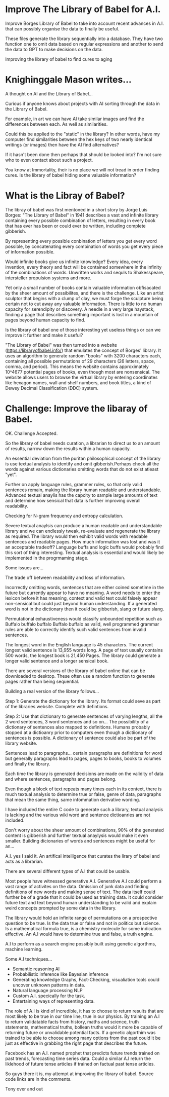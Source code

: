 # Improve The Library of Babel for A.I.
Improve Borges Library of Babel to take into account recent advances in A.I. that can possibly organise the data to finally be useful.

These files generate the library sequentially into a database. They have two function one to omit data based on regular expressions and another to send the data to GPT to make decisions on the data.

Improving the library of babel to find cures to aging

# Knighinggale Mason writes...

A thought on AI and the Library of Babel...

Curious if anyone knows about projects with AI sorting through the data in the Library of Babel.

For example, in art we can have AI take similar images and find the differences between each. As well as similarities.

Could this be applied to the "static" in the library? In other words, have my computer find similarities between the hex keys of two nearly identical writings (or images) then have the AI find alternatives?

If it hasn't been done then perhaps that should be looked into? I'm not sure who to even contact about such a project.

You know at Immortality, their is no place we will not tread in order finding cures. Is the library of babel hiding some valuable information? 

# What is the Libray of Babel?

The libray of babel was first mentoned in a short story by Jorge Luis Borges: "The Library of Babel" in 1941 describes a vast and infinite library containing every possible combination of letters, resulting in every book that has ever has been or could ever be written, including complete gibberish.

By representing every possible conbination of letters you get every word possible, by concatenating every combination of words you get every piece of information possible.

Would infinite books give us infinite knowledge? Every idea, every invention, every theory and fact will be contained somewhere in the infinity of the combinations of words. Unwritten works and sequls to Shakesspeare, intersteller propulsion systems and more.

Yet only a small number of books contain valuable information obfisacated by the sheer amount of possibilites, and there is the challenge. Like an artist sculptor that begins with a clump of clay, we must forge the sculpture being certain not to cut away any valuable information. There is little to no human capacity for serendipity or discovery. A needle in a very large haystack, finding a page that describes something important is lost in a mountain of pages beyond human capacity to find.

Is the library of babel one of those interesting yet useless things or can we improve it further and make it useful?

"The Library of Babel" was then turned into a website (https://libraryofbabel.info/) that emulates the concept of Borges' library. It uses an algorithm to generate random "books" with 3200 characters each, containing all possible permutations of 29 characters (26 letters, space, comma, and period). This means the website contains approximately 10^4677 potential pages of books, even though most are nonsensical. The website allows users to browse the virtual library by entering coordinates like hexagon names, wall and shelf numbers, and book titles, a kind of Dewey Decimal Classification (DDC) system. 

# Challenge: Improve the libaray of Babel.

OK. Challenge Accepted.

So the library of babel needs curation, a librarian to direct us to an amount of results, narrow down the results within a human capacity.

An essential deviation from the puritan philosophical concept of the library is use textual analysis to identify and omit gibberish.Perhaps check all the words against various dictionaries omitting words that do not exist atleast "yet".

Further on apply language rules, grammer rules, so that only valid sentences remain, making the library human readable and understandable.
Advanced textual anaylis has the capcity to sample large amounts of text and determine how sensical that data is further improving overall readability.

Checking for N-gram frequency and entropy calculation.

Severe textual anaylsis can produce a human readable and understandable library and we can endlessly tweak, re-evaluate and regenerate the library as required. The library would then exhibit valid words with readable sentences and readable pages. How much information was lost and was it an acceptable tradeoff? Language buffs and logic buffs would probably find this sort of thing interesting. Textual analysis is essential and would likely be implemented in the progrmaming stage.

Some issues are... 

The trade off between readability and loss of information.

Incorrectly omitting words, sentences that are either coined sometime in the future but currently appear to have no meaning. A word needs to enter the lexicon before it has meaning, context and valid text could falsely appear non-sensical but could just beyond human understanding. If a generated word is not in the dictionary then it could be gibberish, slang or future slang. 

Permutational exhaustiveness would classify unbounded repetition such as Buffalo buffalo buffalo Buffalo buffalo as valid, well programmed grammar rules are able to correctly identify such valid sentences from invalid sentences. 

The longest word in the English language is 45 characters. The current longest valid sentence is 13,955 words long. A page of text usually contains 500 words, the longest book is 21,450 Pages. The library could generate a longer valid sentence and a longer sensical book.

There are several versions of the library of babel online that can be downloaded to desktop.
These often use a random function to generate pages rather than being sequential.

Building a real version of the library follows...

Step 1: Generate the dictionary for the library. Its format could seve as part of the libraries website. Complete with defintions.

Step 2: Use that dictionary to generate sentences of varying lengths, all the 2 word sentences, 3 word sentences and so on... The possibility of a dictionary of sentences also mapped to definitions. Humans probably stopped at a dictioanry prior to computers even though a dictiionary of sentences is possible. A dictionary of sentence could also be part of the library website.

Sentences lead to paragraphs... certain paragraphs are definitions for word but generally paragraphs lead to pages, pages to books, books to volumes and finally the library. 

Each time the library is generated decisions are made on the validity of data and where sentences, paragraphs and pages belong.

Even though a block of text repeats many times each in its context, there is much textual analysis to determine true or false, genre of data, paragraphs that mean the same thing, same infommation derivative wording.

I have included the entire C code to generate such a library, textual analysis is lacking and the various wiki word and sentence dictioanries are not included.

Don't worry about the sheer amount of combinations, 90% of the generated content is gibberish and further textual anaylysis would make it even smaller. Building dicionaries of words and sentences might be useful for an...

A.I. yes I said it. An artifical intelligence that curates the lirary of babel and acts as a librarian.

There are several different types of A.I that could be usable.

Most people have witnessed generative A.I. Generative A.I could perform a vast range of activites on the data. Omission of junk data and finding definitions of new words and making sense of text. The data itself could further be of a grade that it could be used as training data. It could consider future text and text beyond human understanding to be valid and explain weird concepts prompted by some data in the library.

The library would hold an infinite range of permutations on a prospective question to be true. Is the data true or false and not in politics but science. Is a mathematical formula true, is a chemistry molecule for some indication effective. An A.I would have to determine true and false, a truth engine.

A.I to perform as a search engine possibly built using genetic algorthms, machine learning.

Some A.I techniques...

* Semantic reasoning AI
* Probabilistic inference like Bayesian inference
* Generating knowledge Graphs, Fact-Checking, visualiation tools could uncover unknown patterns in data.
* Natural language processing NLP
* Custom A.I. specically for the task.
* Entertaining ways of representing data. 

The role of A.I is kind of incredible, it has to choose to return results that are most likely to be true in our time line, true in our physics. By training an A.I to return validatable facts from history, maths and science, truth statements, mathematical truths, bollean truths would it more be capable of returning future or unvalidable potential facts. If a genetic algorthim was trained to be able to choose among many options from the past could it be just as effective in grabbing the right page that describes the future.

Facebook has an A.I. named prophet that predicts future trends trained on past trends, forecasting time series data. Could a similar A.I return the liklehood of future tense articles if trained on factual past tense articles.

So guys there it is, my attempt at improving the library of babel. Source code links are in the comments.

Tony over and out
